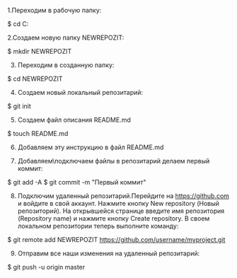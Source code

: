 1.Переходим в рабочую папку:

$ cd C:

2.Создаем новую папку NEWREPOZIT:

$ mkdir NEWREPOZIT

3. Переходим в созданную папку:

$ cd NEWREPOZIT

4. Создаем новый локальный репозитарий:

$ git init

5. Создаем файл описания README.md

$ touch README.md

6. Добавляем эту инструкцию в файл README.md

7. Добавляем\подключаем файлы в  репозитарий  делаем первый коммит:

$ git add -A
$ git commit -m "Первый коммит"

8. Подключим удаленный репозитарий.Перейдите на https://github.com и войдите в свой аккаунт. Нажмите кнопку New repository (Новый репозиторий).
   На открывшейся странице введите имя репозитория (Repository name) и нажмите кнопку Create repository. 
   В своем локальном репозитории теперь выполните команду:
 
 $ git remote add NEWREPOZIT https://github.com/username/myproject.git
  
 9. Отправим все наши изменения на удаленный репозитарий:

$ git push -u origin master